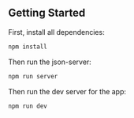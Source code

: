 ## Getting Started

First, install all dependencies:

```bash
npm install
```

Then run the json-server:

```bash
npm run server
```

Then run the dev server for the app:

```bash
npm run dev
```
